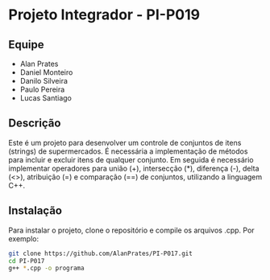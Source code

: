 # Projeto Integrador - PI-P019

## Equipe

- Alan Prates
- Daniel Monteiro
- Danilo Silveira
- Paulo Pereira
- Lucas Santiago

## Descrição

Este é um projeto para desenvolver um controle de conjuntos de itens (strings) de supermercados. É necessária a implementação de métodos para incluir e excluir itens de qualquer conjunto. Em seguida é necessário implementar operadores para união (+), intersecção (*), diferença (-), delta (<>), atribuição (=) e comparação (==) de conjuntos, utilizando a linguagem C++.

## Instalação

Para instalar o projeto, clone o repositório e compile os arquivos .cpp. Por exemplo:

```bash
git clone https://github.com/AlanPrates/PI-P017.git
cd PI-P017
g++ *.cpp -o programa
